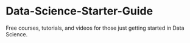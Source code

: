 # Data-Science-Starter-Guide
Free courses, tutorials, and videos for those just getting started in Data Science.
